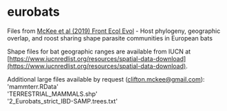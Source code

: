 # eurobats

Files from [McKee et al (2019) Front Ecol Evol](https://www.frontiersin.org/articles/10.3389/fevo.2019.00069/abstract) - Host phylogeny, geographic overlap, and roost sharing shape parasite communities in European bats

Shape files for bat geographic ranges are available from IUCN at [https://www.iucnredlist.org/resources/spatial-data-download](https://www.iucnredlist.org/resources/spatial-data-download).

Additional large files available by request (<clifton.mckee@gmail.com>): </br>
'mammterr.RData' </br>
'TERRESTRIAL_MAMMALS.shp' </br>
'2_Eurobats_strict_IBD-SAMP.trees.txt'
